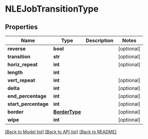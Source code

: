 # NLEJobTransitionType

## Properties
Name | Type | Description | Notes
------------ | ------------- | ------------- | -------------
**reverse** | **bool** |  | [optional] 
**transition** | **str** |  | [optional] 
**horiz_repeat** | **int** |  | [optional] 
**length** | **int** |  | 
**vert_repeat** | **int** |  | [optional] 
**delta** | **int** |  | [optional] 
**end_percentage** | **int** |  | [optional] 
**start_percentage** | **int** |  | [optional] 
**border** | [**BorderType**](BorderType.md) |  | [optional] 
**wipe** | **int** |  | [optional] 

[[Back to Model list]](../README.md#documentation-for-models) [[Back to API list]](../README.md#documentation-for-api-endpoints) [[Back to README]](../README.md)


